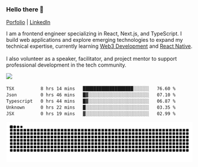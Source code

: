<h3 align="left">Hello there 👋</h3>

<a align="left" href="https://shamah.dev">Porfolio</a> | <a href="https://www.linkedin.com/in/shamahdev/">LinkedIn</a>

I am a frontend engineer specializing in React, Next.js, and TypeScript. I build web applications and explore emerging technologies to expand my technical expertise, currently learning [Web3 Development](https://www.web3.university) and [React Native](https://reactnative.dev/).<br><br>I also volunteer as a speaker, facilitator, and project mentor to support professional development in the tech community.

<div align="left">
  <img src="https://skillicons.dev/icons?i=nextjs,react,ts,graphql,vite,gcp,supabase,docker,githubactions" height="36px" />
</div>

<!--START_SECTION:waka-->

```txt
TSX          8 hrs 14 mins   ███████████████████░░░░░░   76.60 %
Json         0 hrs 46 mins   █▓░░░░░░░░░░░░░░░░░░░░░░░   07.10 %
Typescript   0 hrs 44 mins   █▓░░░░░░░░░░░░░░░░░░░░░░░   06.87 %
Unknown      0 hrs 22 mins   █░░░░░░░░░░░░░░░░░░░░░░░░   03.35 %
JSX          0 hrs 19 mins   ▓░░░░░░░░░░░░░░░░░░░░░░░░   02.99 %
```

<!--END_SECTION:waka-->


<img src="https://raw.githubusercontent.com/shamahdev/shamahdev/output/snake.svg" alt="Snake animation" />
